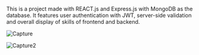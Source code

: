 This is a project made with REACT.js and Express.js with MongoDB as the database. It features user authentication with JWT, server-side validation and overall display of skills of frontend and backend. 

![Capture](https://github.com/VectorJamo/Blog-Sharing-App-FullStack/assets/71274266/098a6f2b-578f-4ab8-9a17-1c6faf5a2c8d)

![Capture2](https://github.com/VectorJamo/Blog-Sharing-App-FullStack/assets/71274266/ea32ff76-bf67-46ce-99ad-797834bd1d55)
